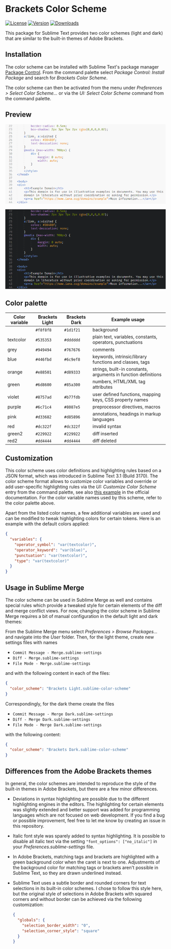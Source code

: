 # Brackets Color Scheme

[![License](https://img.shields.io/github/license/jwortmann/brackets-color-scheme)](https://github.com/jwortmann/brackets-color-scheme/blob/master/LICENSE)
[![Version](https://img.shields.io/github/v/release/jwortmann/brackets-color-scheme?label=version)](https://github.com/jwortmann/brackets-color-scheme/releases)
[![Downloads](https://img.shields.io/packagecontrol/dt/Brackets%20Color%20Scheme)](https://packagecontrol.io/packages/Brackets%20Color%20Scheme)

This package for Sublime Text provides two color schemes (light and dark) that are similar to the built-in themes of Adobe Brackets.

## Installation

The color scheme can be installed with Sublime Text's package manager [Package Control](https://packagecontrol.io/installation).
From the command palette select *Package Control: Install Package* and search for *Brackets Color Scheme*.

The color scheme can then be activated from the menu under *Preferences > Select Color Scheme...* or via the *UI: Select Color Scheme* command from the command palette.

## Preview

![Brackets Light](img/brackets_light.png)

![Brackets Dark](img/brackets_dark.png)

## Color palette

| Color variable | Brackets Light | Brackets Dark | Example usage |
| -------------- | -------------- | ------------- | ------------- |
| | `#f8f8f8` | `#1d1f21` | background |
| textcolor | `#535353` | `#dddddd` | plain text, variables, constants, operators, punctuations |
| grey | `#949494` | `#767676` | comments |
| blue | `#446fbd` | `#6c9ef8` | keywords, intrinsic/library functions and classes, tags |
| orange | `#e88501` | `#d89333` | strings, built-in constants, arguments in function definitions |
| green | `#6d8600` | `#85a300` | numbers, HTML/XML tag attributes |
| violet | `#8757ad` | `#b77fdb` | user defined functions, mapping keys, CSS property names |
| purple | `#6c71c4` | `#8087e5` | preprocessor directives, macros |
| pink | `#d33682` | `#d85896` | annotations, headings in markup languages |
| red | `#dc322f` | `#dc322f` | invalid syntax |
| green2 | `#229922` | `#229922` | diff inserted |
| red2 | `#dd4444` | `#dd4444` | diff deleted |

## Customization

This color scheme uses color definitions and highlighting rules based on a JSON format, which was introduced in Sublime Text 3.1 (Build 3170).
The color scheme format allows to customize color variables and override or add user-specific highlighting rules via the *UI: Customize Color Scheme* entry from the command palette, see also [this example](https://www.sublimetext.com/docs/color_schemes.html#customization) in the official documentation.
For the color variable names used by this scheme, refer to the color palette above.

Apart from the listed color names, a few additional variables are used and can be modified to tweak highlighting colors for certain tokens.
Here is an example with the default colors applied:
```json
{
  "variables": {
    "operator_symbol": "var(textcolor)",
    "operator_keyword": "var(blue)",
    "punctuation": "var(textcolor)",
    "type": "var(textcolor)"
  }
}
```

## Usage in Sublime Merge

The color scheme can be used in Sublime Merge as well and contains special rules which provide a tweaked style for certain elements of the diff and merge conflict views.
For now, changing the color scheme in Sublime Merge requires a bit of manual configuration in the default light and dark themes:

From the Sublime Merge menu select *Preferences > Browse Packages...* and navigate into the *User* folder.
Then, for the light theme, create new settings files with names

* `Commit Message - Merge.sublime-settings`
* `Diff - Merge.sublime-settings`
* `File Mode - Merge.sublime-settings`

and with the following content in each of the files:
```json
{
  "color_scheme": "Brackets Light.sublime-color-scheme"
}
```

Correspondingly, for the dark theme create the files

* `Commit Message - Merge Dark.sublime-settings`
* `Diff - Merge Dark.sublime-settings`
* `File Mode - Merge Dark.sublime-settings`

with the following content:
```json
{
  "color_scheme": "Brackets Dark.sublime-color-scheme"
}
```

## Differences from the Adobe Brackets themes

In general, the color schemes are intended to reproduce the style of the built-in themes in Adobe Brackets, but there are a few minor differences.

* Deviations in syntax highlighting are possible due to the different highlighting engines in the editors.
  The highlighting for certain elements was slightly extended and better support was added for programming languages which are not focused on web development.
  If you find a bug or possible improvement, feel free to let me know by creating an issue in this repository.

* Italic font style was sparely added to syntax highlighting.
  It is possible to disable all italic text via the setting `"font_options": ["no_italic"]` in your *Preferences.sublime-settings* file.

* In Adobe Brackets, matching tags and brackets are highlighted with a green background color when the caret is next to one.
  Adjustments of the background color for matching tags or brackets aren't possible in Sublime Text, so they are drawn underlined instead.

* Sublime Text uses a subtle border and rounded corners for text selections in its built-in color schemes.
  I chose to follow this style here, but the original style of selections in Adobe Brackets with squared corners and without border can be achieved via the following customization:
  ```json
  {
    "globals": {
      "selection_border_width": "0",
      "selection_corner_style": "square"
    }
  }
  ```
